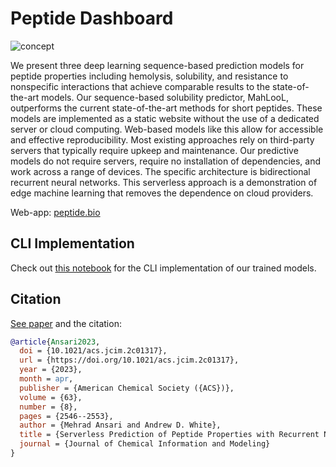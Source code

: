 Peptide Dashboard
=====

![concept](https://user-images.githubusercontent.com/51170839/231787783-91f143fe-2035-4e89-bf09-bd9ffda0260d.png)


We present three deep learning sequence-based prediction models for peptide properties including hemolysis, solubility, and resistance to nonspecific interactions that achieve comparable results to the state-of-the-art models. Our sequence-based solubility predictor, MahLooL, outperforms the current state-of-the-art methods for short peptides. These models are implemented as a static website without the use of a dedicated server or cloud computing. Web-based models like this allow for accessible and effective reproducibility. Most existing approaches rely on third-party servers that typically require upkeep and maintenance. Our predictive models do not require servers, require no installation of dependencies, and work across a range of devices. The specific architecture is bidirectional recurrent neural networks. This serverless approach is a demonstration of edge machine learning that removes the dependence on cloud providers. 

Web-app: [peptide.bio](https://peptide.bio)

## CLI Implementation

Check out [this notebook](https://github.com/ur-whitelab/peptide-dashboard/blob/master/examples/Quick_start.ipynb) for the CLI implementation of our trained models.

## Citation

[See paper](https://pubs.acs.org/doi/10.1021/acs.jcim.2c01317) and the citation:

```bibtex
@article{Ansari2023,
  doi = {10.1021/acs.jcim.2c01317},
  url = {https://doi.org/10.1021/acs.jcim.2c01317},
  year = {2023},
  month = apr,
  publisher = {American Chemical Society ({ACS})},
  volume = {63},
  number = {8},
  pages = {2546--2553},
  author = {Mehrad Ansari and Andrew D. White},
  title = {Serverless Prediction of Peptide Properties with Recurrent Neural Networks},
  journal = {Journal of Chemical Information and Modeling}
}
```
